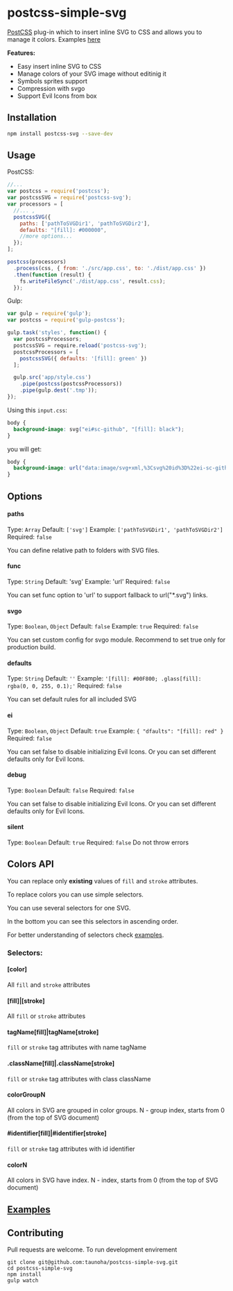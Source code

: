 # postcss-simple-svg
[PostCSS](https://github.com/postcss/postcss) plug-in which to insert inline SVG to CSS and allows you to manage it colors.
Examples [here](https://github.com/taunoha/postcss-simple-svg#examples)

**Features:**

* Easy insert inline SVG to CSS
* Manage colors of your SVG image without editinig it
* Symbols sprites support
* Compression with svgo
* Support Evil Icons from box

## Installation

```bash
npm install postcss-svg --save-dev
```

## Usage
PostCSS:

```javascript
//...
var postcss = require('postcss');
var postcssSVG = require('postcss-svg');
var processors = [
  //... ,
  postcssSVG({
    paths: ['pathToSVGDir1', 'pathToSVGDir2'],
    defaults: "[fill]: #000000",
    //more options...
  });
];

postcss(processors)
  .process(css, { from: './src/app.css', to: './dist/app.css' })
  .then(function (result) {
    fs.writeFileSync('./dist/app.css', result.css);
  });
```

Gulp:

```javascript
var gulp = require('gulp');
var postcss = require('gulp-postcss');

gulp.task('styles', function() {
  var postcssProcessors;
  postcssSVG = require.reload('postcss-svg');
  postcssProcessors = [
    postcssSVG({ defaults: '[fill]: green' })
  ];

  gulp.src('app/style.css')
    .pipe(postcss(postcssProcessors))
    .pipe(gulp.dest('.tmp'));
});
```

Using this `input.css`:

```css
body {
  background-image: svg("ei#sc-github", "[fill]: black");
}
```

you will get:

```css
body {
  background-image: url("data:image/svg+xml,%3Csvg%20id%3D%22ei-sc-github-icon%22%20viewBox%3D%220%200%2050%2050%22%20xmlns%3D%22http%3A%2F%2Fwww.w3.org%2F2000%2Fsvg%22%20xmlns%3Axlink%3D%22http%3A%2F%2Fwww.w3.org%2F1999%2Fxlink%22%20style%3D%22fill%3Ablack%3B%22%20height%3D%22100%25%22%20width%3D%22100%25%22%3E%3Cpath%20fill-rule%3D%22evenodd%22%20clip-rule%3D%22evenodd%22%20d%3D%22M25%2010c-8.3%200-15%206.7-15%2015%200%206.6%204.3%2012.2%2010.3%2014.2.8.1%201-.3%201-.7v-2.6c-4.2.9-5.1-2-5.1-2-.7-1.7-1.7-2.2-1.7-2.2-1.4-.9.1-.9.1-.9%201.5.1%202.3%201.5%202.3%201.5%201.3%202.3%203.5%201.6%204.4%201.2.1-1%20.5-1.6%201-2-3.3-.4-6.8-1.7-6.8-7.4%200-1.6.6-3%201.5-4-.2-.4-.7-1.9.1-4%200%200%201.3-.4%204.1%201.5%201.2-.3%202.5-.5%203.8-.5%201.3%200%202.6.2%203.8.5%202.9-1.9%204.1-1.5%204.1-1.5.8%202.1.3%203.6.1%204%201%201%201.5%202.4%201.5%204%200%205.8-3.5%207-6.8%207.4.5.5%201%201.4%201%202.8v4.1c0%20.4.3.9%201%20.7%206-2%2010.2-7.6%2010.2-14.2C40%2016.7%2033.3%2010%2025%2010z%22%2F%3E%3C%2Fsvg%3E");
}
```

## Options
#### paths
Type: `Array` Default: `['svg']` Example: `['pathToSVGDir1', 'pathToSVGDir2']` Required: `false`

You can define relative path to folders with SVG files.

#### func
Type: `String` Default: 'svg' Example: 'url' Required: `false`

You can set func option to 'url' to support fallback to url("*.svg") links.

#### svgo
Type: `Boolean`, `Object` Default: `false` Example: `true` Required: `false`

You can set custom config for svgo module. Recommend to set true only for production build.

#### defaults
Type: `String` Default: `''` Example: `'[fill]: #00F800; .glass[fill]: rgba(0, 0, 255, 0.1);'` Required: `false`

You can set default rules for all included SVG

#### ei
Type: `Boolean`, `Object` Default: `true` Example: `{ "dfaults": "[fill]: red" }` Required: `false`

You can set false to disable initializing Evil Icons. Or you can set different defaults only for Evil Icons.

#### debug
Type: `Boolean` Default: `false` Required: `false`

You can set false to disable initializing Evil Icons. Or you can set different defaults only for Evil Icons.

#### silent
Type: `Boolean` Default: `true` Required: `false`
Do not throw errors

## Colors API
You can replace only **existing** values of `fill` and `stroke` attributes.

To replace colors you can use simple selectors.

You can use several selectors for one SVG.

In the bottom you can see this selectors in ascending order.

For better understanding of selectors check [examples](https://github.com/taunoha/postcss-simple-svg#example).

### Selectors:

#### [color]
All `fill` and `stroke` attributes
#### [fill]|[stroke]
All `fill` or `stroke` attributes
#### tagName[fill]|tagName[stroke]
`fill` or `stroke` tag attributes with name tagName
#### .className[fill]|.className[stroke]
`fill` or `stroke` tag attributes with class className
#### colorGroupN
All colors in SVG are grouped in color groups. N - group index, starts from 0 (from the top of SVG document)
#### \#identifier[fill]|\#identifier[stroke]
`fill` or `stroke` tag attributes with id identifier
#### colorN
All colors in SVG have index. N - index, starts from 0 (from the top of SVG document)

## [Examples](https://github.com/taunoha/postcss-simple-svg#example)

## Contributing
Pull requests are welcome.
To run development envirement

```
git clone git@github.com:taunoha/postcss-simple-svg.git
cd postcss-simple-svg
npm install
gulp watch
```
